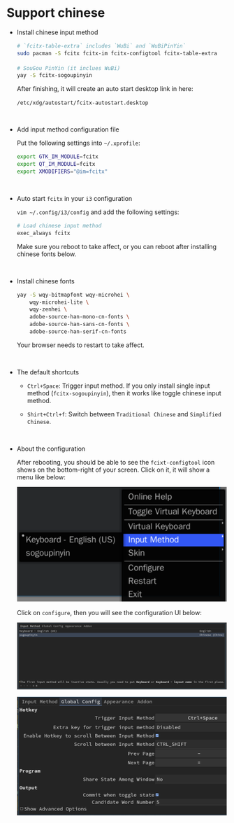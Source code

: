 # Support chinese

- Install chinese input method

    ```bash
    # `fcitx-table-extra` includes `WuBi` and `WuBiPinYin`
    sudo pacman -S fcitx fcitx-im fcitx-configtool fcitx-table-extra

    # SouGou PinYin (it inclues WuBi)
    yay -S fcitx-sogoupinyin
    ```

    After finishing, it will create an auto start desktop link in here:
    
    `/etc/xdg/autostart/fcitx-autostart.desktop`

</br>

- Add input method configuration file

    Put the following settings into `~/.xprofile`:

    ```bash
    export GTK_IM_MODULE=fcitx
    export QT_IM_MODULE=fcitx
    export XMODIFIERS="@im=fcitx"
    ```

</br>

- Auto start `fcitx` in your `i3` configuration

    `vim ~/.config/i3/config` and add the following settings:

    ```bash
    # Load chinese input method
    exec_always fcitx
    ```

    Make sure you reboot to take affect, or you can reboot after installing
    chinese fonts below.

</br>

- Install chinese fonts

    ```bash
    yay -S wqy-bitmapfont wqy-microhei \
        wqy-microhei-lite \
        wqy-zenhei \
        adobe-source-han-mono-cn-fonts \
        adobe-source-han-sans-cn-fonts \
        adobe-source-han-serif-cn-fonts
    ```

    Your browser needs to restart to take affect.

</br>

- The default shortcuts 
    - `Ctrl+Space`: Trigger input method. If you only install single input 
    method (`fcitx-sogoupinyin`), then it works like toggle chinese input method.

    - `Shirt+Ctrl+f`: Switch between `Traditional Chinese` and `Simplified Chinese`.

</br>

- About the configuration

    After rebooting, you should be able to see the `fcixt-configtool` icon shows on the bottom-right of your screen.
    Click on it, it will show a menu like below:

    ![fcixt-icon-menu.png](./images/fcixt-icon-menu.png)

    Click on `configure`, then you will see the configuration UI below:

    ![fcixt-configure-ui.png](./images/fcixt-configure-ui.png)

    ![fcixt-configure-ui-2.png](./images/fcixt-configure-ui-2.png)
